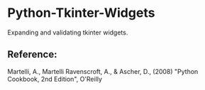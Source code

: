# Python-Tkinter-Widgets
Expanding and validating tkinter widgets.<br>

## Reference:
Martelli, A., Martelli Ravenscroft, A., & Ascher, D., (2008) "Python Cookbook, 2nd Edition", O'Reilly<br>



